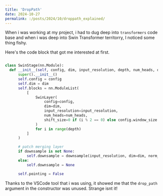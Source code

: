 ```yaml
---
title: 'DropPath'
date: 2024-10-27
permalink: :/posts/2024/10/droppath_explained/
---
```


  
  When i was working at my project, i had to dug deep into `transformers` code base and  when i was deep into Swin Transformer territorry, I noticed some thing fishy. 

  Here's the code block that got me interested at first. 

  ```python

class SwinStage(nn.Module):
    def __init__(self, config, dim, input_resolution, depth, num_heads, drop_path, downsample):
        super().__init__()
        self.config = config
        self.dim = dim
        self.blocks = nn.ModuleList(
            [
                SwinLayer(
                    config=config,
                    dim=dim,
                    input_resolution=input_resolution,
                    num_heads=num_heads,
                    shift_size=0 if (i % 2 == 0) else config.window_size // 2,
                )
                for i in range(depth)
            ]
        )

        # patch merging layer
        if downsample is not None:
            self.downsample = downsample(input_resolution, dim=dim, norm_layer=nn.LayerNorm)
        else:
            self.downsample = None

        self.pointing = False


  ```

Thanks to the VSCode tool that i was using, it showed me that the `drop_path` argument in the constructor was unused. Strange isnt it! 

